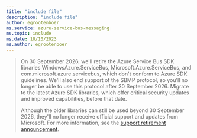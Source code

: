 ```yaml
---
title: "include file"
description: "include file"
author: egrootenboer
ms.service: azure-service-bus-messaging
ms.topic: include
ms.date: 10/10/2023
ms.author: egrootenboer
---
```


> On 30 September 2026, we'll retire the Azure Service Bus SDK libraries WindowsAzure.ServiceBus, Microsoft.Azure.ServiceBus, and com.microsoft.azure.servicebus, which don't conform to Azure SDK guidelines. We'll also end support of the SBMP protocol, so you'll no longer be able to use this protocol after 30 September 2026. Migrate to the latest Azure SDK libraries, which offer critical security updates and improved capabilities, before that date.
>
>Although the older libraries can still be used beyond 30 September 2026, they'll no longer receive official support and updates from Microsoft. For more information, see the [support retirement announcement](https://azure.microsoft.com/updates/retirement-notice-update-your-azure-service-bus-sdk-libraries-by-30-september-2026/).
